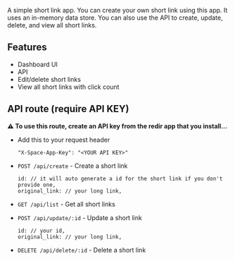 A simple short link app. You can create your own short link using this app. It uses an in-memory data store. You can also use the API to create, update, delete, and view all short links.

## Features

- Dashboard UI
- API
- Edit/delete short links
- View all short links with click count

## API route (require API KEY)

**⚠ To use this route, create an API key from the redir app that you install...**

- Add this to your request header

  ```header
  "X-Space-App-Key": "<YOUR API KEY>"
  ```

- `POST /api/create` - Create a short link

  ```body
  id: // it will auto generate a id for the short link if you don't provide one,
  original_link: // your long link,
  ```

- `GET /api/list` - Get all short links
- `POST /api/update/:id` - Update a short link

  ```body
  id: // your id,
  original_link: // your long link,
  ```

- `DELETE /api/delete/:id` - Delete a short link
